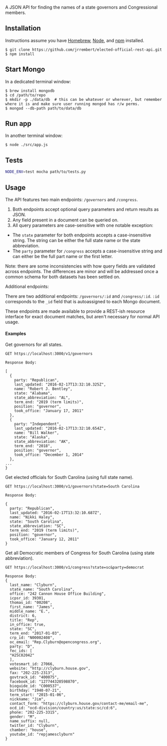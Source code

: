 A JSON API for finding the names of a state governors and Congressional members.

## Installation

Instructions assume you have [Homebrew](http://brew.sh/), [Node](https://nodejs.org/en/), and [npm](https://www.npmjs.com/) installed.

```
$ git clone https://github.com/jrrembert/elected-official-rest-api.git
$ npm install
```

## Start Mongo

In a dedicated terminal window: 

```
$ brew install mongodb
$ cd /path/to/repo
$ mkdir -p ./data/db  # this can be whatever or wherever, but remember where it is and make sure user running mongod has r/w perms.
$ mongod --db-path path/to/data/db
```

## Run app

In another terminal window:

```
$ node ./src/app.js
```

## Tests

```bash
NODE_ENV=test mocha path/to/tests.py
```

## Usage

The API features two main endpoints: `/governors` and `/congress`. 

1. Both endpoints accept optional query parameters and return results as JSON.
2. Any field present in a document can be queried on.
3. All query parameters are case-sensitive with one notable exception:
  * The `state` parameter for both endpoints accepts a case-insensitive string. The string can be either the full state name or the state abbreviation.
  * The `party` parameter for `/congress` accepts a case-insensitive string and can either be the full part name or the first letter.

Note: there are some inconsistencies with how query fields are validated across endpoints. The differences are minor and will be addressed once a common schema for both datasets has been settled on.

Additional endpoints:

There are two additional endpoints: `/governors/:id` and `/congress/:id`. `:id` corresponds to the `_id` field that is autoassigned to each Mongo document.

These endpoints are made available to provide a REST-ish resource interface for exact document matches, but aren't necessary for normal API usage.





#### Examples

Get governors for all states.

```
GET https://localhost:3000/v1/governors

Response Body:

[
  {
    party: "Republican",
    last_updated: "2016-02-17T13:32:10.325Z",
    name: "Robert J. Bentley",
    state: "Alabama",
    state_abbreviation: "AL",
    term_end: "2019 (term limits)",
    position: "governor",
    took_office: "January 17, 2011"
  },
  {
    party: "Independent",
    last_updated: "2016-02-17T13:32:10.654Z",
    name: "Bill Walker",
    state: "Alaska",
    state_abbreviation: "AK",
    term_end: "2018",
    position: "governor",
    took_office: "December 1, 2014"
  },
...
}
```

Get elected officials for South Carolina (using full state name).

```
GET https://localhost:3000/v1/governors?state=South Carolina

Response Body:

{
  party: "Republican",
  last_updated: "2016-02-17T13:32:10.687Z",
  name: "Nikki Haley",
  state: "South Carolina",
  state_abbreviation: "SC",
  term_end: "2019 (term limits)",
  position: "governor",
  took_office: "January 12, 2011"
}
```

Get all Democratic members of Congress for South Carolina (using state abbreviation).

```
GET https://localhost:3000/v1/congress?state=sc&party=democrat 

Response Body:
{
  last_name: "Clyburn",
  state_name: "South Carolina",
  office: "242 Cannon House Office Building",
  icpsr_id: 39301,
  thomas_id: "00208",
  first_name: "James",
  middle_name: "E.",
  district: 6,
  title: "Rep",
  in_office: true,
  state: "SC",
  term_end: "2017-01-03",
  crp_id: "N00002408",
  oc_email: "Rep.Clyburn@opencongress.org",
  party: "D",
  fec_ids: [
  "H2SC02042"
  ],
  votesmart_id: 27066,
  website: "http://clyburn.house.gov",
  fax: "202-225-2313",
  govtrack_id: "400075",
  facebook_id: "127744320598870",
  bioguide_id: "C000537",
  birthday: "1940-07-21",
  term_start: "2015-01-06",
  nickname: "Jim",
  contact_form: "https://clyburn.house.gov/contact-me/email-me",
  ocd_id: "ocd-division/country:us/state:sc/cd:6",
  phone: "202-225-3315",
  gender: "M",
  name_suffix: null,
  twitter_id: "Clyburn",
  chamber: "house",
  youtube_id: "repjamesclyburn"
}
```

